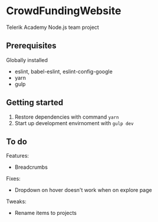 # CrowdFundingWebsite
Telerik Academy Node.js team project

## Prerequisites

Globally installed 
- eslint, babel-eslint, eslint-config-google
- yarn
- gulp

## Getting started
1. Restore dependencies with command `yarn`
2. Start up development envirnoment with `gulp dev`

## To do
Features:
- Breadcrumbs

Fixes:
- Dropdown on hover doesn't work when on explore page

Tweaks:
- Rename items to projects
